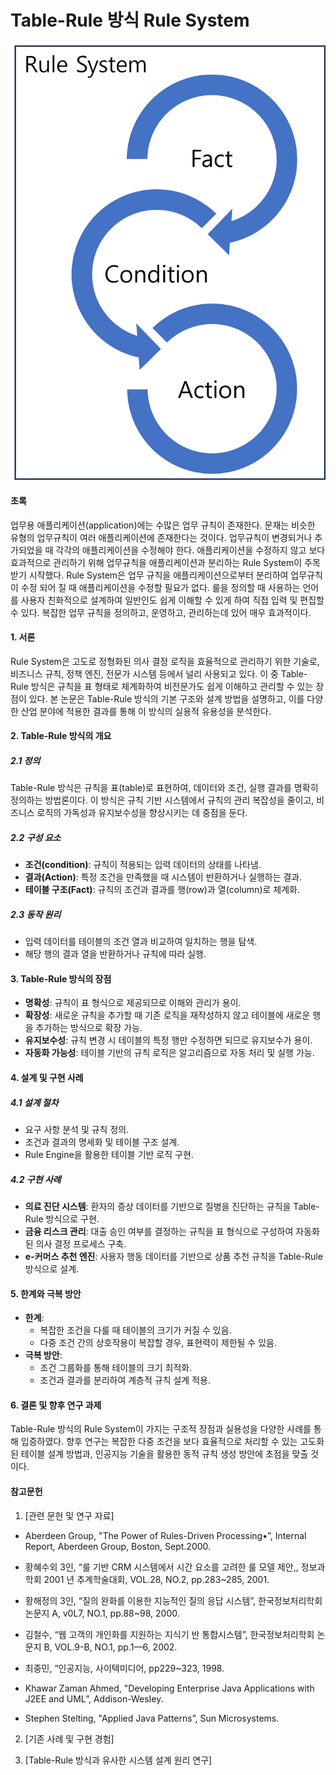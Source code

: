 # Table-Rule 방식 Rule System

![https://github.com/kojaedeuk/rule/blob/main/RULE01.png)](https://github.com/kojaedeuk/rule/blob/main/RULE01.png)

#### **초록**  
업무용 애플리케이션(application)에는 수많은 업무 규칙이 존재한다. 문재는 비슷한 유형의 업무규칙이 여러 애플리케이션에 존재한다는 것이다. 업무규칙이 변경되거나 추가되었을 때 각각의 애플리케이션을 수정해야 한다. 애플리케이션을 수정하지 않고 보다 효과적으로 관리하기 위해 업무규칙을 애플리케이션과 분리하는 Rule System이 주목받기 시작했다. Rule System은 업무 규칙을 애플리케이션으로부터 분리하여 업무규칙이 수정 되어 질 때 애플리케이션을 수정할 필요가 없다. 룰을 정의할 때 사용하는 언어를 사용자 친화적으로 설계하여 일반인도 쉽게 이해할 수 있게 하여 직접 입력 및 편집할 수 있다. 복잡한 업무 규칙을 정의하고, 운영하고, 관리하는데 있어 매우 효과적이다.

#### **1. 서론**  
Rule System은 고도로 정형화된 의사 결정 로직을 효율적으로 관리하기 위한 기술로, 비즈니스 규칙, 정책 엔진, 전문가 시스템 등에서 널리 사용되고 있다. 이 중 Table-Rule 방식은 규칙을 표 형태로 체계화하여 비전문가도 쉽게 이해하고 관리할 수 있는 장점이 있다. 본 논문은 Table-Rule 방식의 기본 구조와 설계 방법을 설명하고, 이를 다양한 산업 분야에 적용한 결과를 통해 이 방식의 실용적 유용성을 분석한다.  

#### **2. Table-Rule 방식의 개요**  

##### **2.1 정의**  
Table-Rule 방식은 규칙을 표(table)로 표현하여, 데이터와 조건, 실행 결과를 명확히 정의하는 방법론이다. 이 방식은 규칙 기반 시스템에서 규칙의 관리 복잡성을 줄이고, 비즈니스 로직의 가독성과 유지보수성을 향상시키는 데 중점을 둔다.  

##### **2.2 구성 요소**  
- **조건(condition)**: 규칙이 적용되는 입력 데이터의 상태를 나타냄.  
- **결과(Action)**: 특정 조건을 만족했을 때 시스템이 반환하거나 실행하는 결과.  
- **테이블 구조(Fact)**: 규칙의 조건과 결과를 행(row)과 열(column)로 체계화.  

##### **2.3 동작 원리**  
- 입력 데이터를 테이블의 조건 열과 비교하여 일치하는 행을 탐색.  
- 해당 행의 결과 열을 반환하거나 규칙에 따라 실행.  

#### **3. Table-Rule 방식의 장점**  
- **명확성**: 규칙이 표 형식으로 제공되므로 이해와 관리가 용이.  
- **확장성**: 새로운 규칙을 추가할 때 기존 로직을 재작성하지 않고 테이블에 새로운 행을 추가하는 방식으로 확장 가능.  
- **유지보수성**: 규칙 변경 시 테이블의 특정 행만 수정하면 되므로 유지보수가 용이.  
- **자동화 가능성**: 테이블 기반의 규칙 로직은 알고리즘으로 자동 처리 및 실행 가능.  

#### **4. 설계 및 구현 사례**  

##### **4.1 설계 절차**  
- 요구 사항 분석 및 규칙 정의.  
- 조건과 결과의 명세화 및 테이블 구조 설계.  
- Rule Engine을 활용한 테이블 기반 로직 구현.  

##### **4.2 구현 사례**  
- **의료 진단 시스템**: 환자의 증상 데이터를 기반으로 질병을 진단하는 규칙을 Table-Rule 방식으로 구현.  
- **금융 리스크 관리**: 대출 승인 여부를 결정하는 규칙을 표 형식으로 구성하여 자동화된 의사 결정 프로세스 구축.  
- **e-커머스 추천 엔진**: 사용자 행동 데이터를 기반으로 상품 추천 규칙을 Table-Rule 방식으로 설계.  

#### **5. 한계와 극복 방안**  
- **한계**:  
  - 복잡한 조건을 다룰 때 테이블의 크기가 커질 수 있음.  
  - 다중 조건 간의 상호작용이 복잡할 경우, 표현력이 제한될 수 있음.  
- **극복 방안**:  
  - 조건 그룹화를 통해 테이블의 크기 최적화.  
  - 조건과 결과를 분리하여 계층적 규칙 설계 적용.  

#### **6. 결론 및 향후 연구 과제**  
Table-Rule 방식의 Rule System이 가지는 구조적 장점과 실용성을 다양한 사례를 통해 입증하였다. 향후 연구는 복잡한 다중 조건을 보다 효율적으로 처리할 수 있는 고도화된 테이블 설계 방법과, 인공지능 기술을 활용한 동적 규칙 생성 방안에 초점을 맞출 것이다.  

#### **참고문헌**  
1. [관련 문헌 및 연구 자료]
   
-	Aberdeen Group, "The Power of Rules-Driven Processing•”, Internal Report, Aberdeen Group, Boston, Sept.2000.

-	황혜수외 3인, “룰 기반 CRM 시스템에서 시간 요소를 고려한 룰 모델 제안,, 정보과학회 2001 년 추계학술대회, ⅤOL.28, NO.2, pp.283~285,  2001.

-	황해정의 3인, “질의 완화를 이용한 지능적인 질의 응답 시스템”, 한국정보처리학회 논문지 A, ⅴ0L7, NO.1, pp.88~98, 2000.

-	김철수, “웹 고객의 개인화를 지원하는 지식기 반 통합시스템”, 한국정보처리학회 논문지 B, VOL.9-B, NO.1, pp.1—6, 2002.

-	최중민, “인공지능, 사이텍미디어, pp229~323, 1998.

-	Khawar Zaman Ahmed, "Developing Enterprise Java Applications with J2EE and UML”, Addison-WesIey.

-	Stephen Stelting, "Applied Java Patterns”, Sun Microsystems.

2. [기존 사례 및 구현 경험]
   
3. [Table-Rule 방식과 유사한 시스템 설계 원리 연구]

